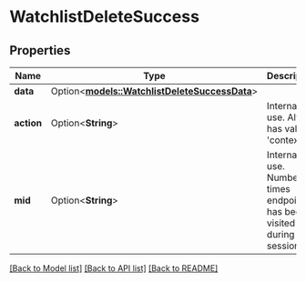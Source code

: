 # WatchlistDeleteSuccess

## Properties

Name | Type | Description | Notes
------------ | ------------- | ------------- | -------------
**data** | Option<[**models::WatchlistDeleteSuccessData**](watchlistDeleteSuccess_data.md)> |  | [optional]
**action** | Option<**String**> | Internal use. Always has value 'context'. | [optional]
**mid** | Option<**String**> | Internal use. Number of times endpoint has been visited during session. | [optional]

[[Back to Model list]](../README.md#documentation-for-models) [[Back to API list]](../README.md#documentation-for-api-endpoints) [[Back to README]](../README.md)


